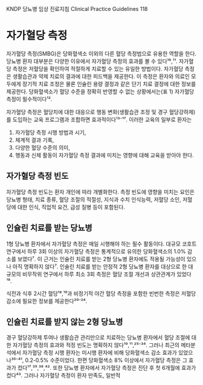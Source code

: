 KNDP 당뇨병 임상 진료지침 Clinical Practice Guidelines
<PAGE>118

# 자가혈당 측정

자가혈당 측정(SMBG)은 당화혈색소 이외의 다른 혈당 측정법으로 유용한 역할을 한다. 당뇨병 환자 대부분은 다양한 이유에서 자가혈당 측정의 효과를 볼 수 있다¹⁰,¹¹. 자가혈당 측정은 저혈당을 확인하여 적절하게 치료할 수 있는 유일한 방법이다. 자가혈당 측정은 생활습관과 약제 치료의 결과에 대한 피드백을 제공한다. 이 측정은 환자와 의료인 모두에게 장기적 치료 조정은 물론 인슐린 용량 결정과 같은 단기 치료 결정에 대한 정보를 제공한다. 당화혈색소가 혈당 수준을 정확히 반영할 수 없는 상황에서는(표 1) 자가혈당 측정이 필수적이다¹².

자가혈당 측정은 혈당치에 대한 대응으로 행동 변화(생활습관 조정 및 경구 혈당강하제)를 도입하는 교육 프로그램과 조합하면 효과적이다¹³⁻¹⁷. 이러한 교육의 일부로 환자는
1.  자가혈당 측정 시행 방법과 시기,
2.  체계적 결과 기록,
3.  다양한 혈당 수준의 의미,
4.  행동과 신체 활동이 자가혈당 측정 결과에 미치는 영향에 대해 교육을 받아야 한다.

## 자가혈당 측정 빈도

자가혈당 측정 빈도는 환자 개인에 따라 개별화한다. 측정 빈도에 영향을 미치는 요인은 당뇨병 형태, 치료 종류, 혈당 조절의 적절성, 지식과 수치 인식능력, 저혈당 소인, 저혈당에 대한 인식, 직업적 요건, 급성 질병 등이 포함된다.

## 인슐린 치료를 받는 당뇨병

1형 당뇨병 환자에서 자가혈당 측정은 매일 시행해야 하는 필수 활동이다. 대규모 코호트 연구에서 하루 3회 이상의 자가혈당 측정은 통계적으로 유의한 당화혈색소의 1.0% 감소를 보였다⁷. 이 근거는 인슐린 치료를 받는 2형 당뇨병 환자에도 적용될 가능성이 있으나 아직 명확하지 않다⁷. 인슐린 치료를 받는 안정적 2형 당뇨병 환자를 대상으로 한 대규모의 비무작위 연구에서 하루 최소 3회 측정은 혈당 조절 개선과 상관관계가 있었다¹⁸.

식전과 식후 2시간 혈당¹⁸,¹⁹과 비정기적 야간 혈당 측정을 포함한 빈번한 측정은 저혈당 감소에 필요한 정보를 제공한다²⁰⁻²⁴.

## 인슐린 치료를 받지 않는 2형 당뇨병

경구 혈당강하제 투여나 생활습관 관리만으로 치료하는 당뇨병 환자에서 혈당 조절에 대한 자가혈당 측정의 효과와 적정 빈도는 명확하지 않다¹⁰,¹¹,²⁵⁻³⁴. 그러나 최근의 메타분석에서 자가혈당 측정 시행 환자는 미시행 환자에 비해 당화혈색소 감소 효과가 있었으나³⁵⁻⁴¹, 0.2-0.5% 수준이었다. 한편 당화혈색소 8% 이상에서 자가혈당 측정은 그 효과가 컸다¹⁷,³⁵,³⁸,⁴². 또한 당뇨병 환자에서 자가혈당 측정은 진단 후 첫 6개월에 효과가 컸다⁴³. 그러나 자가혈당 측정이 환자 만족도, 일반적